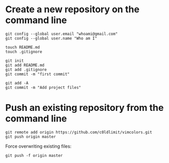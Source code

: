 # Create a new repository on the command line

```
git config --global user.email "whoami@gmail.com"
git config --global user.name "Who am I"

touch README.md
touch .gitignore

git init
git add README.md
git add .gitignore
git commit -m "first commit"

git add -A
git commit -m "Add project files"
```

# Push an existing repository from the command line

``` 
git remote add origin https://github.com/c0ldlimit/vimcolors.git
git push origin master
```

Force overwriting existing files:

```
git push -f origin master
```
